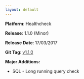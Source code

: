 ```yaml
---
layout: default
---
```


**Platform**: Healthcheck

**Release**: 1.1.0 (Minor)

**Release Date**: 17/03/2017

**Git Tag**: [v1.1.0](https://github.com/OnePulse/onepulse-v2-healthcheck/releases/tag/v1.1.0)

**Major Additions:**
*   SQL - Long running query check
